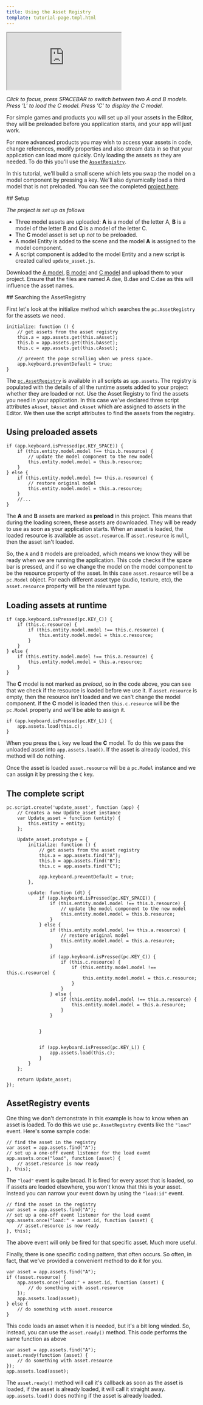 ```yaml
---
title: Using the Asset Registry
template: tutorial-page.tmpl.html
---
```


<iframe src="http://playcanv.as/p/abEsrnCw"></iframe>

*Click to focus, press SPACEBAR to switch between two A and B models. Press 'L' to load the C model. Press 'C' to display the C model.*

For simple games and products you will set up all your assets in the Editor, they will be preloaded before you application starts, and your app will just work.

For more advanced products you may wish to access your assets in code, change references, modify properties and also stream data in so that your application can load more quickly. Only loading the assets as they are needed. To do this you'll use the [`AssetRegistry`][1].

In this tutorial, we'll build a small scene which lets you swap the model on a model component by pressing a key. We'll also dynamically load a third model that is not preloaded. You can see the completed [project here][3].

## Setup

*The project is set up as follows*

* Three model assets are uploaded: **A** is a model of the letter A, **B** is a model of the letter B and **C** is a model of the letter C.
* The **C** model asset is set up *not* to be preloaded.
* A model Entity is added to the scene and the model **A** is assigned to the model component.
* A script component is added to the model Entity and a new script is created called `update_asset.js`.

Download the [A model][5], [B model][6] and [C model][7] and upload them to your project. Ensure that the files are named A.dae, B.dae and C.dae as this will influence the asset names.

## Searching the AssetRegistry

First let's look at the initialize method which searches the `pc.AssetRegistry` for the assets we need.

```
initialize: function () {
    // get assets from the asset registry
    this.a = app.assets.get(this.aAsset);
    this.b = app.assets.get(this.bAsset);
    this.c = app.assets.get(this.cAsset);

    // prevent the page scrolling when we press space.
    app.keyboard.preventDefault = true;
}
```

The [`pc.AssetRegistry`][1] is available in all scripts as `app.assets`. The registry is populated with the details of all the runtime assets added to your project whether they are loaded or not. Use the Asset Registry to find the assets you need in your application. In this case we've declared three script attributes `aAsset`, `bAsset` and `cAsset` which are assigned to assets in the Editor. We then use the script attributes to find the assets from the registry.

## Using preloaded assets

```
if (app.keyboard.isPressed(pc.KEY_SPACE)) {
    if (this.entity.model.model !== this.b.resource) {
        // update the model component to the new model
        this.entity.model.model = this.b.resource;
    }
} else {
    if (this.entity.model.model !== this.a.resource) {
        // restore original model
        this.entity.model.model = this.a.resource;
    }
    //...
}
```

The **A** and **B** assets are marked as **preload** in this project. This means that during the loading screen, these assets are downloaded. They will be ready to use as soon as your application starts. When an asset is loaded, the loaded resource is available as `asset.resource`. If `asset.resource` is `null`, then the asset isn't loaded.

So, the `A` and `B` models are preloaded, which means we know they will be ready when we are running the application. This code checks if the space bar is pressed, and if so we change the model on the model component to be the resource property of the asset. In this case `asset.resource` will be a `pc.Model` object. For each different asset type (audio, texture, etc), the `asset.resource` property will be the relevant type.

## Loading assets at runtime

```
if (app.keyboard.isPressed(pc.KEY_C)) {
    if (this.c.resource) {
        if (this.entity.model.model !== this.c.resource) {
            this.entity.model.model = this.c.resource;
        }
    }
} else {
    if (this.entity.model.model !== this.a.resource) {
        this.entity.model.model = this.a.resource;
    }
}
```

The **C** model is not marked as *preload*, so in the code above, you can see that we check if the resource is loaded before we use it. if `asset.resource` is empty, then the resource isn't loaded and we can't change the model component. If the **C** model is loaded then `this.c.resource` will be the `pc.Model` property and we'll be able to assign it.

```
if (app.keyboard.isPressed(pc.KEY_L)) {
    app.assets.load(this.c);
}
```

When you press the `L` key we load the **C** model. To do this we pass the unloaded asset into `app.assets.load()`. If the asset is already loaded, this method will do nothing.

Once the asset is loaded `asset.resource` will be a `pc.Model` instance and we can assign it by pressing the `C` key.

## The complete script

```
pc.script.create('update_asset', function (app) {
    // Creates a new Update_asset instance
    var Update_asset = function (entity) {
        this.entity = entity;
    };

    Update_asset.prototype = {
        initialize: function () {
            // get assets from the asset registry
            this.a = app.assets.find("A");
            this.b = app.assets.find("B");
            this.c = app.assets.find("C");

            app.keyboard.preventDefault = true;
        },

        update: function (dt) {
            if (app.keyboard.isPressed(pc.KEY_SPACE)) {
                if (this.entity.model.model !== this.b.resource) {
                    // update the model component to the new model
                    this.entity.model.model = this.b.resource;
                }
            } else {
                if (this.entity.model.model !== this.a.resource) {
                    // restore original model
                    this.entity.model.model = this.a.resource;
                }

                if (app.keyboard.isPressed(pc.KEY_C)) {
                    if (this.c.resource) {
                        if (this.entity.model.model !== this.c.resource) {
                            this.entity.model.model = this.c.resource;
                        }
                    }
                } else {
                    if (this.entity.model.model !== this.a.resource) {
                        this.entity.model.model = this.a.resource;
                    }
                }


            }


            if (app.keyboard.isPressed(pc.KEY_L)) {
                app.assets.load(this.c);
            }
        }
    };

    return Update_asset;
});
```

## AssetRegistry events

One thing we don't demonstrate in this example is how to know when an asset is loaded. To do this we use `pc.AssetRegistry` events like the `"load"` event. Here's some sample code:

```
// find the asset in the registry
var asset = app.assets.find("A");
// set up a one-off event listener for the load event
app.assets.once("load", function (asset) {
    // asset.resource is now ready
}, this);
```

The `"load"` event is quite broad. It is fired for every asset that is loaded, so if assets are loaded elsewhere, you won't know that this is your asset. Instead you can narrow your event down by using the `"load:id"` event.

```
// find the asset in the registry
var asset = app.assets.find("A");
// set up a one-off event listener for the load event
app.assets.once("load:" + asset.id, function (asset) {
    // asset.resource is now ready
}, this);
```

The above event will only be fired for that specific asset. Much more useful.

Finally, there is one specific coding pattern, that often occurs. So often, in fact, that we've provided a convenient method to do it for you.

```
var asset = app.assets.find("A");
if (!asset.resource) {
    app.assets.once("load:" + asset.id, function (asset) {
        // do something with asset.resource
    });
    app.assets.load(asset);
} else {
    // do something with asset.resource
}
```

This code loads an asset when it is needed, but it's a bit long winded. So, instead, you can use the `asset.ready()` method. This code performs the same function as above


```
var asset = app.assets.find("A");
asset.ready(function (asset) {
    // do something with asset.resource
});
app.assets.load(asset);
```

The `asset.ready()` method will call it's callback as soon as the asset is loaded, if the asset is already loaded, it will call it straight away. `app.assets.load()` does nothing if the asset is already loaded.

[1]: /en/api/pc.AssetRegistry.html
[3]: https://playcanvas.com/project/349519/overview/tutorial-asset-registry
[5]: /downloads/tutorials/A.dae
[6]: /downloads/tutorials/B.dae
[7]: /downloads/tutorials/C.dae
